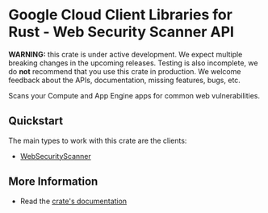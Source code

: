 # Google Cloud Client Libraries for Rust - Web Security Scanner API

<!-- Code generated by sidekick. DO NOT EDIT. -->

**WARNING:** this crate is under active development. We expect multiple breaking
changes in the upcoming releases. Testing is also incomplete, we do **not**
recommend that you use this crate in production. We welcome feedback about the
APIs, documentation, missing features, bugs, etc.

Scans your Compute and App Engine apps for common web vulnerabilities.

## Quickstart

The main types to work with this crate are the clients:

* [WebSecurityScanner]

## More Information

* Read the [crate's documentation](https://docs.rs/google-cloud-websecurityscanner-v1/latest/google-cloud-websecurityscanner-v1)

[WebSecurityScanner]: https://docs.rs/google-cloud-websecurityscanner-v1/latest/google_cloud_websecurityscanner_v1/client/struct.WebSecurityScanner.html
